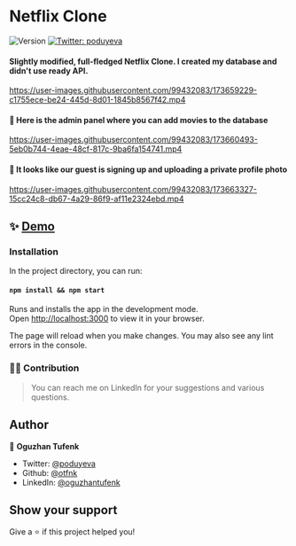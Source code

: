 <h1 align="left"> Netflix Clone</h1>
<p>
  <img alt="Version" src="https://img.shields.io/badge/version-1.0.0-blue.svg?cacheSeconds=2592000" />
  <a href="https://twitter.com/poduyeva" target="_blank">
    <img alt="Twitter: poduyeva" src="https://img.shields.io/twitter/follow/poduyeva.svg?style=social" />
  </a>
</p>

#### **Slightly modified, full-fledged Netflix Clone. I created my database and didn't use ready API.**

https://user-images.githubusercontent.com/99432083/173659229-c1755ece-be24-445d-8d01-1845b8567f42.mp4

#### 📀 Here is the admin panel where you can add movies to the database

https://user-images.githubusercontent.com/99432083/173660493-5eb0b744-4eae-48cf-817c-9ba6fa154741.mp4

#### 🔐 It looks like our guest is signing up and uploading a private profile photo

https://user-images.githubusercontent.com/99432083/173663327-15cc24c8-db67-4a29-86f9-af11e2324ebd.mp4


## ✨ [Demo](https://netflix-clone-da18e.web.app/)

### Installation

In the project directory, you can run:

####  `npm install && npm start`

Runs and installs the app in the development mode.\
Open [http://localhost:3000](http://localhost:3000) to view it in your browser.

The page will reload when you make changes.
You may also see any lint errors in the console.

### 🫶🏻 Contribution
> You can reach me on LinkedIn for your suggestions and various questions.

## Author

👤 **Oguzhan Tufenk**

* Twitter: [@poduyeva](https://twitter.com/poduyeva)
* Github: [@otfnk](https://github.com/otfnk)
* LinkedIn: [@oguzhantufenk](https://linkedin.com/in/oguzhantufenk)

## Show your support

Give a ⭐️ if this project helped you!
